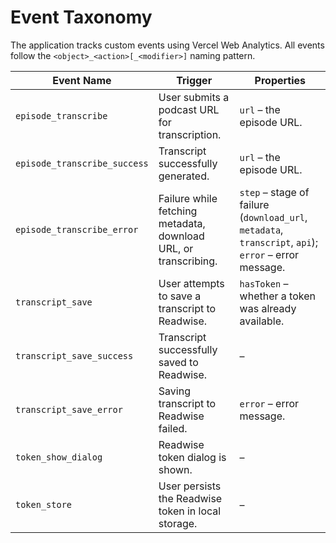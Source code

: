 # Event Taxonomy

The application tracks custom events using Vercel Web Analytics. All events follow the `<object>_<action>[_<modifier>]` naming pattern.

| Event Name | Trigger | Properties |
|------------|---------|------------|
| `episode_transcribe` | User submits a podcast URL for transcription. | `url` – the episode URL. |
| `episode_transcribe_success` | Transcript successfully generated. | `url` – the episode URL. |
| `episode_transcribe_error` | Failure while fetching metadata, download URL, or transcribing. | `step` – stage of failure (`download_url`, `metadata`, `transcript`, `api`); `error` – error message. |
| `transcript_save` | User attempts to save a transcript to Readwise. | `hasToken` – whether a token was already available. |
| `transcript_save_success` | Transcript successfully saved to Readwise. | – |
| `transcript_save_error` | Saving transcript to Readwise failed. | `error` – error message. |
| `token_show_dialog` | Readwise token dialog is shown. | – |
| `token_store` | User persists the Readwise token in local storage. | – |
